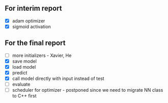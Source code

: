 ## For interim report

- [x] adam optimizer
- [x] sigmoid activation

## For the final report

- [ ] more initializers - Xavier, He
- [x] save model
- [x] load model
- [x] predict
- [x] call model directly with input instead of test
- [ ] evaluate
- [ ] scheduler for optimizer - postponed since we need to migrate NN class to C++ first